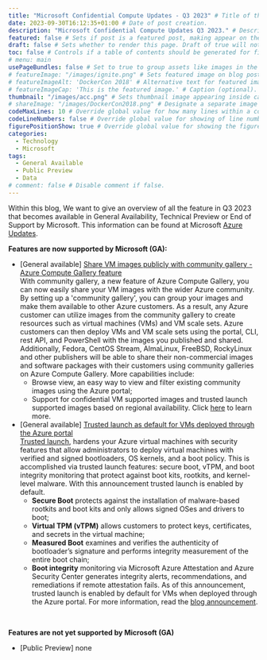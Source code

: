 ```yaml
---
title: "Microsoft Confidential Compute Updates - Q3 2023" # Title of the blog post.
date: 2023-09-30T16:12:35+01:00 # Date of post creation.
description: "Microsoft Confidential Compute Updates Q3 2023." # Description used for search engine.
featured: false # Sets if post is a featured post, making appear on the home page side bar.
draft: false # Sets whether to render this page. Draft of true will not be rendered.
toc: false # Controls if a table of contents should be generated for first-level links automatically.
# menu: main
usePageBundles: false # Set to true to group assets like images in the same folder as this post.
# featureImage: "/images/ignite.png" # Sets featured image on blog post.
# featureImageAlt: 'DockerCon 2018' # Alternative text for featured image.
# featureImageCap: 'This is the featured image.' # Caption (optional).
thumbnail: "/images/acc.png" # Sets thumbnail image appearing inside card on homepage.
# shareImage: "/images/DockerCon2018.png" # Designate a separate image for social media sharing.
codeMaxLines: 10 # Override global value for how many lines within a code block before auto-collapsing.
codeLineNumbers: false # Override global value for showing of line numbers within code block.
figurePositionShow: true # Override global value for showing the figure label.
categories:
  - Technology
  - Microsoft
tags:
  - General Available
  - Public Preview
  - Data
# comment: false # Disable comment if false.
---
```


Within this blog, We want to give an overview of all the feature in Q3 2023 that becomes available in General Availability, Technical Preview or End of Support by Microsoft.
This information can be found at Microsoft <a href="https://azure.microsoft.com/en-us/updates/?query=AKS">Azure Updates</a>.

<b> Features are now supported by Microsoft (GA): </b>
- [General available] <a href="https://azure.microsoft.com/en-us/updates/general-availability-share-images-publicly-with-azure-compute-gallery-feature-community-gallery/">Share VM images publicly with community gallery - Azure Compute Gallery feature</a> <br>
  With community gallery, a new feature of Azure Compute Gallery, you can now easily share your VM images with the wider Azure community. By setting up a 'community gallery', you can group your images and make them available to other Azure customers. As a result, any Azure customer can utilize images from the community gallery to create resources such as virtual machines (VMs) and VM scale sets. Azure customers can then deploy VMs and VM scale sets using the portal, CLI, rest API, and PowerShell with the images you published and shared. Additionally, Fedora, CentOS Stream, AlmaLinux, FreeBSD, RockyLinux and other publishers will be able to share their non-commercial images and software packages with their customers using community galleries on Azure Compute Gallery.
  More capabilities include:
    - Browse view, an easy way to view and filter existing community images using the Azure portal;
    - Support for confidential VM supported images and trusted launch supported images based on regional availability.
Click <a href="https://learn.microsoft.com/en-us/azure/virtual-machines/share-gallery-community?tabs=cli">here</a> to learn more.
- [General available] <a href="https://azure.microsoft.com/en-us/updates/generally-available-trusted-launch-as-default-for-vms-deployed-through-the-azure-portal/">Trusted launch as default for VMs deployed through the Azure portal</a> <br>
  <a href="https://learn.microsoft.com/en-us/azure/virtual-machines/trusted-launch">Trusted launch</a>, hardens your Azure virtual machines with security features that allow administrators to deploy virtual machines with verified and signed bootloaders, OS kernels, and a boot policy. This is accomplished via trusted launch features: secure boot, vTPM, and boot integrity monitoring that protect against boot kits, rootkits, and kernel-level malware. With this announcement trusted launch is enabled by default.
    - <b>Secure Boot</b> protects against the installation of malware-based rootkits and boot kits and only allows signed OSes and drivers to boot;
    - <b>Virtual TPM (vTPM)</b> allows customers to protect keys, certificates, and secrets in the virtual machine;
    - <b>Measured Boot</b> examines and verifies the authenticity of bootloader’s signature and performs integrity measurement of the entire boot chain;
    - <b>Boot integrity</b> monitoring via Microsoft Azure Attestation and Azure Security Center generates integrity alerts, recommendations, and remediations if remote attestation fails.
As of this announcement, trusted launch is enabled by default for VMs when deployed through the Azure portal.
For more information, read the <a href="https://techcommunity.microsoft.com/t5/azure-confidential-computing/announcing-trusted-launch-as-default-in-azure-portal/ba-p/3854872">blog announcement</a>.
<br>

<b> Features are not yet supported by Microsoft (GA) </b>
- [Public Preview] none
<br>